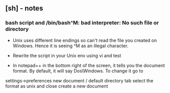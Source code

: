## [sh] - notes


### bash script and /bin/bash^M: bad interpreter: No such file or directory
* Unix uses different line endings so can't read the file you created on Windows. Hence it is seeing ^M as an illegal character.
* Rewrite the script in your Unix env using vi and test

* In notepad++ in the bottom right of the screen, it tells you the document format. By default, it will say Dos\Windows. To change it go to

settings->preferences
new document / default directory tab
select the format as unix and close
create a new document